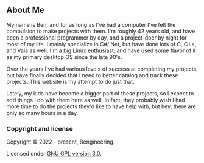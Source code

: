 ## About Me
My name is Ben, and for as long as I've had a computer I've felt the compulsion to make projects with them. I'm roughly 42 years old, and have been a professional programmer by day, and a project-doer by night for most of my life. I mainly specialize in C#/.Net, but have done lots of C, C++, and Vala as well. I'm a big Linux enthusiast, and have used some flavor of it as my primary desktop OS since the late 90's.

Over the years I've had various levels of success at completing my projects, but have finally decided that I need to better catalog and track these projects. This website is my attempt to do just that.

Lately, my kids have become a bigger part of these projects, so I expect to add things I do with them here as well. In fact, they probably wish I had more time to do the projects they'd like to have help with, but hey, there are only so many hours in a day.

### Copyright and license
Copyright &copy; 2022 - present, Bengineering.

Licensed under [GNU GPL version 3.0](./LICENSE).
